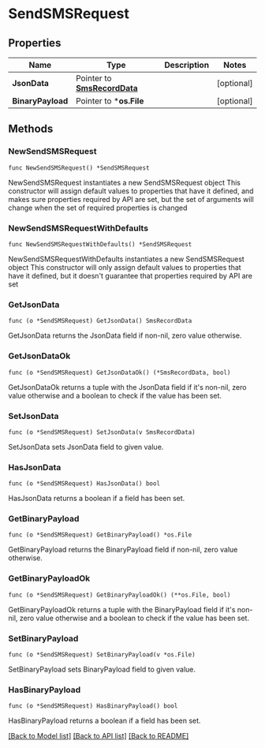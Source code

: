 # SendSMSRequest

## Properties

Name | Type | Description | Notes
------------ | ------------- | ------------- | -------------
**JsonData** | Pointer to [**SmsRecordData**](SmsRecordData.md) |  | [optional] 
**BinaryPayload** | Pointer to ***os.File** |  | [optional] 

## Methods

### NewSendSMSRequest

`func NewSendSMSRequest() *SendSMSRequest`

NewSendSMSRequest instantiates a new SendSMSRequest object
This constructor will assign default values to properties that have it defined,
and makes sure properties required by API are set, but the set of arguments
will change when the set of required properties is changed

### NewSendSMSRequestWithDefaults

`func NewSendSMSRequestWithDefaults() *SendSMSRequest`

NewSendSMSRequestWithDefaults instantiates a new SendSMSRequest object
This constructor will only assign default values to properties that have it defined,
but it doesn't guarantee that properties required by API are set

### GetJsonData

`func (o *SendSMSRequest) GetJsonData() SmsRecordData`

GetJsonData returns the JsonData field if non-nil, zero value otherwise.

### GetJsonDataOk

`func (o *SendSMSRequest) GetJsonDataOk() (*SmsRecordData, bool)`

GetJsonDataOk returns a tuple with the JsonData field if it's non-nil, zero value otherwise
and a boolean to check if the value has been set.

### SetJsonData

`func (o *SendSMSRequest) SetJsonData(v SmsRecordData)`

SetJsonData sets JsonData field to given value.

### HasJsonData

`func (o *SendSMSRequest) HasJsonData() bool`

HasJsonData returns a boolean if a field has been set.

### GetBinaryPayload

`func (o *SendSMSRequest) GetBinaryPayload() *os.File`

GetBinaryPayload returns the BinaryPayload field if non-nil, zero value otherwise.

### GetBinaryPayloadOk

`func (o *SendSMSRequest) GetBinaryPayloadOk() (**os.File, bool)`

GetBinaryPayloadOk returns a tuple with the BinaryPayload field if it's non-nil, zero value otherwise
and a boolean to check if the value has been set.

### SetBinaryPayload

`func (o *SendSMSRequest) SetBinaryPayload(v *os.File)`

SetBinaryPayload sets BinaryPayload field to given value.

### HasBinaryPayload

`func (o *SendSMSRequest) HasBinaryPayload() bool`

HasBinaryPayload returns a boolean if a field has been set.


[[Back to Model list]](../README.md#documentation-for-models) [[Back to API list]](../README.md#documentation-for-api-endpoints) [[Back to README]](../README.md)


